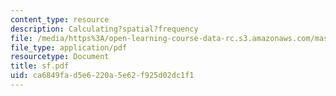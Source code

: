 ```yaml
---
content_type: resource
description: Calculating?spatial?frequency
file: /media/https%3A/open-learning-course-data-rc.s3.amazonaws.com/mas-450-holographic-imaging-spring-2003/ca6849fad5e6220a5e62f925d02dc1f1_sf.pdf
file_type: application/pdf
resourcetype: Document
title: sf.pdf
uid: ca6849fa-d5e6-220a-5e62-f925d02dc1f1
---
```

